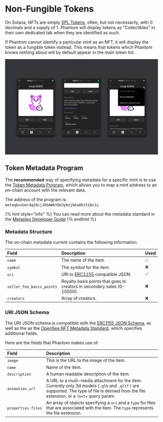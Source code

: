 # Non-Fungible Tokens

On Solana, NFTs are simply [SPL Tokens](https://spl.solana.com/token#example-create-a-non-fungible-token), often, but not necessarily, with 0 decimals and a supply of 1. Phantom will display tokens as "Collectibles" in their own dedicated tab when they are identified as such.

If Phantom cannot identify a particular mint as an NFT, it will display the token as a fungible token instead. This means that tokens which Phantom knows nothing about will by default appear in the main token list.

![An NFT with metadata defined being displayed in Phantom](../../.gitbook/assets/nft-detail-.png)

## Token Metadata Program

The **recommended** way of specifying metadata for a specific mint is to use the [Token Metadata Program](https://github.com/metaplex-foundation/metaplex/tree/master/rust/token-metadata/program), which allows you to map a mint address to an on-chain account with the relevant data.

The address of the program is: `metaqbxxUerdq28cj1RbAWkYQm3ybzjb6a8bt518x1s`. 

{% hint style="info" %}
You can read more about the metadata standard in the [Metaplex Developer Guide](https://www.notion.so/Metaplex-Developer-Guide-afefbc19841744c28587ab948a08cfac)
{% endhint %}

### Metadata Structure

The on-chain metadata current contains the following information.

| Field | Description | Used  |
| :--- | :--- | :--- |
| `name` | The name of the item. | ✅ |
| `symbol` | The symbol for the item.  | ❌ |
| `uri` | URI to [ERC1155](https://0xjac.github.io/EIPs/EIPS/eip-1155) compatible JSON. | ✅ |
| `seller_fee_basis_points` | Royalty basis points that goes to creators in secondary sales \(0-10000\). | ❌ |
| `creators` | Array of creators. | ❌ |

### URI JSON Schema

The URI JSON schema is compatible with the [ERC1155 JSON Schema](https://github.com/ethereum/EIPs/blob/master/EIPS/eip-1155.md#erc-1155-metadata-uri-json-schema), as well as the as the [OpenSea NFT Metadata Standard](ashttps://docs.opensea.io/docs/metadata-standards#section-metadata-structure), which specifies additional fields.

Here are the fields that Phantom makes use of.

| Field | Description |
| :--- | :--- |
| `image` | This is the URL to the image of the item. |
| `name` | Name of the item. |
| `description` | A human readable description of the item. |
| `animation_url` | A URL to a multi-media attachment for the item. Currently only 3d models \(`.glb` and `.gltf` \) are supported. The type of file is derived from the file extension, or a `?ext=` query param. |
| `properties.files` | An array of objects specifying a `uri` and a `type` for files that are associated with the item. The `type` represents the file extension. |

  


